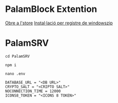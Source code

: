 # PalamBlock Extention
[Obre a l'store](https://chromewebstore.google.com/detail/palamblock/djdihbjaljagohkmfbjhacghcdplkhlh)
[Instal·lació per registre de windows](https://github.com/aniollidon/palamblock-palamOS/tree/master/setup)[zip](https://minhaskamal.github.io/DownGit/#/home?url=https://github.com/aniollidon/palamblock-palamOS/tree/master/setup)
# PalamSRV
`cd PalamSRV`

`npm i`

`nano .env`

  ```
DATABASE_URL = "<DB URL>"
CRYPTO_SALT = "<CRIPTO SALT>"
NOCONNECTION_TIME = 12000
ICONS8_TOKEN = "<ICONS 8 TOKEN>"
```

